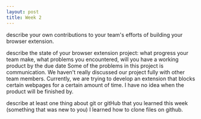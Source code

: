 ```yaml
---
layout: post
title: Week 2
---
```



describe your own contributions to your team's efforts of building your browser extension.


describe the state of your browser extension project: what progress your team make, what problems you encountered, will you have a working product by the due date
Some of the problems in this project is communication. We haven't really discussed our project fully with other team members. Currently, we are trying to develop an extension that blocks certain webpages for a certain amount of time.  I have no idea when the product will be finished by.

describe at least one thing about git or gitHub that you learned this week (something that was new to you)
I learned how to clone files on github.

